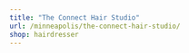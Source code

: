 ```yaml
---
title: "The Connect Hair Studio"
url: /minneapolis/the-connect-hair-studio/
shop: hairdresser
---
```

